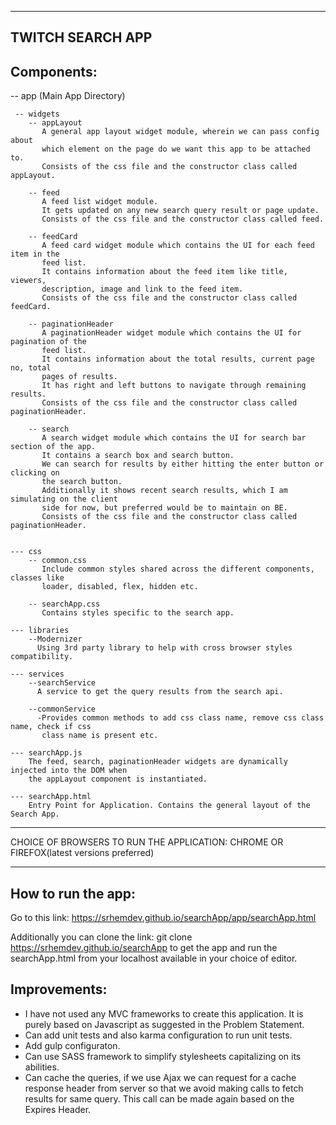 -------------------------------
TWITCH SEARCH APP
-------------------------------

Components:
--------------------------------

-- app (Main App Directory)

     -- widgets
        -- appLayout
           A general app layout widget module, wherein we can pass config about
           which element on the page do we want this app to be attached to.
           Consists of the css file and the constructor class called appLayout.

        -- feed
           A feed list widget module.
           It gets updated on any new search query result or page update.
           Consists of the css file and the constructor class called feed.

        -- feedCard
           A feed card widget module which contains the UI for each feed item in the
           feed list.
           It contains information about the feed item like title, viewers,
           description, image and link to the feed item.
           Consists of the css file and the constructor class called feedCard.

        -- paginationHeader
           A paginationHeader widget module which contains the UI for pagination of the
           feed list.
           It contains information about the total results, current page no, total
           pages of results.
           It has right and left buttons to navigate through remaining results.
           Consists of the css file and the constructor class called paginationHeader.

        -- search
           A search widget module which contains the UI for search bar section of the app.
           It contains a search box and search button.
           We can search for results by either hitting the enter button or clicking on
           the search button.
           Additionally it shows recent search results, which I am simulating on the client
           side for now, but preferred would be to maintain on BE.
           Consists of the css file and the constructor class called paginationHeader.


    --- css
        -- common.css
           Include common styles shared across the different components, classes like
           loader, disabled, flex, hidden etc.

        -- searchApp.css
           Contains styles specific to the search app.

    --- libraries
        --Modernizer
          Using 3rd party library to help with cross browser styles compatibility.

    --- services
        --searchService
          A service to get the query results from the search api.

        --commonService
          -Provides common methods to add css class name, remove css class name, check if css
           class name is present etc.

    --- searchApp.js
        The feed, search, paginationHeader widgets are dynamically injected into the DOM when
        the appLayout component is instantiated.

    --- searchApp.html
        Entry Point for Application. Contains the general layout of the Search App.


---------------------------------------------------------------------------------------

CHOICE OF BROWSERS TO RUN THE APPLICATION: CHROME OR FIREFOX(latest versions preferred)


---------------------------------------------------------------------------------------



How to run the app:
------------------

Go to this link: https://srhemdev.github.io/searchApp/app/searchApp.html

Additionally you can clone the link: git clone https://srhemdev.github.io/searchApp
to get the app and run the searchApp.html from your localhost available in your choice
of editor.

Improvements:
-------------
- I have not used any MVC frameworks to create this application. It is purely based
on Javascript as suggested in the Problem Statement.
- Can add unit tests and also karma configuration to run unit tests.
- Add gulp configuraton.
- Can use SASS framework to simplify stylesheets capitalizing on its abilities.
- Can cache the queries, if we use Ajax we can request for a cache response header from server
  so that we avoid making calls to fetch results for same query.
  This call can be made again based on the Expires Header.









